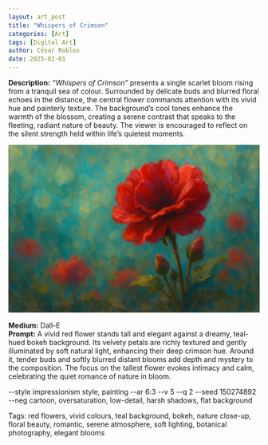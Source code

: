 ```yaml
---
layout: art_post
title: "Whispers of Crimson"
categories: [Art]
tags: [Digital Art]
author: César Robles
date: 2025-02-01
---
```

**Description:** *“Whispers of Crimson”* presents a single scarlet bloom rising from a tranquil sea of colour. Surrounded by delicate buds and blurred floral echoes in the distance, the central flower commands attention with its vivid hue and painterly texture. The background’s cool tones enhance the warmth of the blossom, creating a serene contrast that speaks to the fleeting, radiant nature of beauty. The viewer is encouraged to reflect on the silent strength held within life’s quietest moments.

![Whispers of Crimson](/imag/digital_art/whispers_of_crimson.jpg)

**Medium:** Dall-E\
**Prompt:** A vivid red flower stands tall and elegant against a dreamy, teal-hued bokeh background. Its velvety petals are richly textured and gently illuminated by soft natural light, enhancing their deep crimson hue. Around it, tender buds and softly blurred distant blooms add depth and mystery to the composition. The focus on the tallest flower evokes intimacy and calm, celebrating the quiet romance of nature in bloom.

--style impressionism style, painting --ar 6:3 --v 5 --q 2 --seed 150274892 --neg cartoon, oversaturation, low-detail, harsh shadows, flat background

Tags: red flowers, vivid colours, teal background, bokeh, nature close-up, floral beauty, romantic, serene atmosphere, soft lighting, botanical photography, elegant blooms